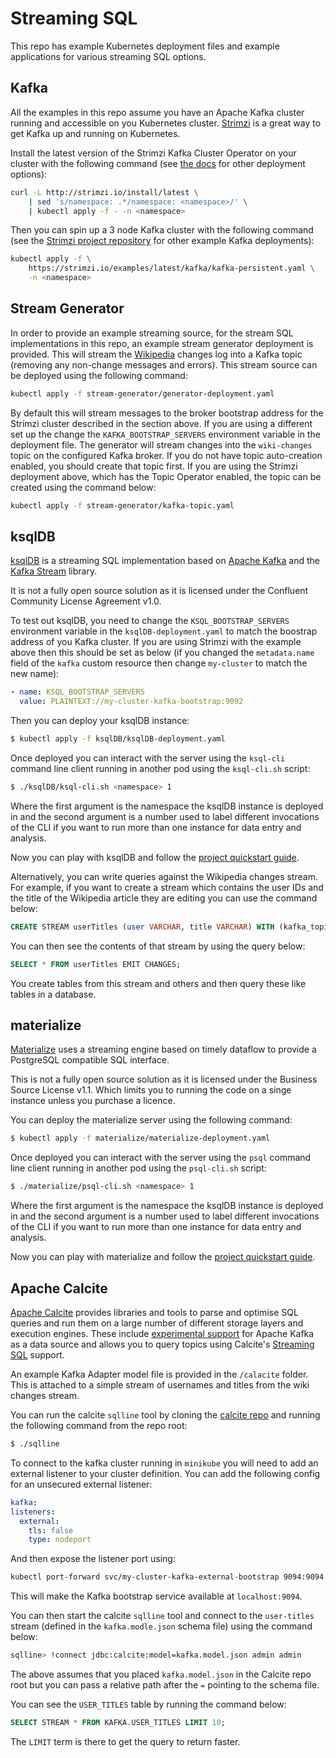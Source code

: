 # Streaming SQL

This repo has example Kubernetes deployment files and example applications for various streaming SQL options.

## Kafka

All the examples in this repo assume you have an Apache Kafka cluster running and accessible on you Kubernetes cluster. [Strimzi](https://strimzi.io/) is a great way to get Kafka up and running on Kubernetes.

Install the latest version of the Strimzi Kafka Cluster Operator on your cluster with the following command (see [the docs](https://strimzi.io/docs/latest/#downloads-str) for other deployment options):

```bash
curl -L http://strimzi.io/install/latest \
    | sed 's/namespace: .*/namespace: <namespace>/' \
    | kubectl apply -f - -n <namespace>
```

Then you can spin up a 3 node Kafka cluster with the following command (see the [Strimzi project repository](https://github.com/strimzi/strimzi-kafka-operator/tree/master/examples/kafka) for other example Kafka deployments):

```bash
kubectl apply -f \
    https://strimzi.io/examples/latest/kafka/kafka-persistent.yaml \
    -n <namespace>
```

## Stream Generator

In order to provide an example streaming source, for the stream SQL implementations in this repo, an example stream generator deployment is provided. This will stream the [Wikipedia](https://wikipedia.org) changes log into a Kafka topic (removing any non-change messages and errors). This stream source can be deployed using the following command:

```bash
kubectl apply -f stream-generator/generator-deployment.yaml
```

By default this will stream messages to the broker bootstrap address for the Strimzi cluster described in the section above. If you are using a different set up the change the `KAFKA_BOOTSTRAP_SERVERS` environment variable in the deployment file.
The generator will stream changes into the `wiki-changes` topic on the configured Kafka broker. If you do not have topic auto-creation enabled, you should create that topic first. If you are using the Strimzi deployment above, which has the Topic Operator enabled, the topic can be created using the command below:

```bash
kubectl apply -f stream-generator/kafka-topic.yaml
```

## ksqlDB

[ksqlDB](https://ksqldb.io/) is a streaming SQL implementation based on [Apache Kafka](https://kafka.apache.org/) and the [Kafka Stream](https://kafka.apache.org/documentation/streams/) library.

It is not a fully open source solution as it is licensed under the Confluent Community License Agreement v1.0.

To test out ksqlDB, you need to change the `KSQL_BOOTSTRAP_SERVERS` environment variable in the `ksqlDB-deployment.yaml` to match the boostrap address of you Kafka cluster. If you are using Strimzi with the example above then this should be set as below (if you changed the `metadata.name` field of the `kafka` custom resource then change `my-cluster` to match the new name):

```yaml
- name: KSQL_BOOTSTRAP_SERVERS
  value: PLAINTEXT://my-cluster-kafka-bootstrap:9092
```

Then you can deploy your ksqlDB instance:

```bash
$ kubectl apply -f ksqlDB/ksqlDB-deployment.yaml
```

Once deployed you can interact with the server using the `ksql-cli` command line client running in another pod using the `ksql-cli.sh` script:

```bash
$ ./ksqlDB/ksql-cli.sh <namespace> 1
```

Where the first argument is the namespace the ksqlDB instance is deployed in and the second argument is a number used to label different invocations of the CLI if you want to run more than one instance for data entry and analysis.

Now you can play with ksqlDB and follow the [project quickstart guide](https://ksqldb.io/quickstart.html). 

Alternatively, you can write queries against the Wikipedia changes stream. For example, if you want to create a stream which contains the user IDs and the title of the Wikipedia article they are editing you can use the command below:

```sql
CREATE STREAM userTitles (user VARCHAR, title VARCHAR) WITH (kafka_topic='wiki-changes', key='user', value_format='json');
```

You can then see the contents of that stream by using the query below:

```sql
SELECT * FROM userTitles EMIT CHANGES;
```

You create tables from this stream and others and then query these like tables in a database.

## materialize

[Materialize](https://materialize.io/) uses a streaming engine based on timely dataflow to provide a PostgreSQL compatible SQL interface. 

This is not a fully open source solution as it is licensed under the Business Source License v1.1. Which limits you to running the code on a singe instance unless you purchase a licence.

You can deploy the materialize server using the following command:

```bash
$ kubectl apply -f materialize/materialize-deployment.yaml
```

Once deployed you can interact with the server using the `psql` command line client running in another pod using the `psql-cli.sh` script:

```bash
$ ./materialize/psql-cli.sh <namespace> 1
```

Where the first argument is the namespace the ksqlDB instance is deployed in and the second argument is a number used to label different invocations of the CLI if you want to run more than one instance for data entry and analysis.

Now you can play with materialize and follow the [project quickstart guide](https://materialize.io/docs/get-started/).

## Apache Calcite

[Apache Calcite](https://calcite.apache.org/) provides libraries and tools to parse and optimise SQL queries and run them on a large number of different storage layers and execution engines. These include [experimental support](https://calcite.apache.org/docs/kafka_adapter.html) for Apache Kafka as a data source and allows you to query topics using Calcite's [Streaming SQL](https://calcite.apache.org/docs/stream.html) support.

An example Kafka Adapter model file is provided in the `/calacite` folder. This is attached to a simple stream of usernames and titles from the wiki changes stream. 

You can run the calcite `sqlline` tool by cloning the [calcite repo](https://github.com/apache/calcite) and running the following command from the repo root:

```bash
$ ./sqlline
```

To connect to the kafka cluster running in `minikube` you will need to add an external listener to your cluster definition. You can add the following config for an unsecured external listener:

```yaml
kafka:
listeners:
  external:
    tls: false
    type: nodeport
```

And then expose the listener port using:

```bash
kubectl port-forward svc/my-cluster-kafka-external-bootstrap 9094:9094
```

This will make the Kafka bootstrap service available at `localhost:9094`.

You can then start the calcite `sqlline` tool and connect to the `user-titles` stream (defined in the `kafka.modle.json` schema file) using the command below:

```bash
sqlline> !connect jdbc:calcite:model=kafka.model.json admin admin
```

The above assumes that you placed `kafka.model.json` in the Calcite repo root but you can pass a relative path after the `=` pointing to the schema file.

You can see the `USER_TITLES` table by running the command below:

```sql
SELECT STREAM * FROM KAFKA.USER_TITLES LIMIT 10;
```

The `LIMIT` term is there to get the query to return faster.




